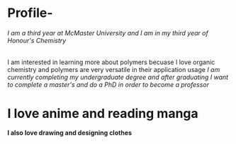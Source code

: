 # Profile-
###### I am a third year at McMaster University and I am in my third year of Honour's Chemistry
I am interested in learning more about polymers becuase I love organic chemistry and polymers are very versatile in their application usage 
*I am currently completing my undergraduate degree and after graduating I want to complete a master's and do a PhD in order to become a professor* 
# I love anime and reading manga 
**I also love drawing and designing clothes** 
